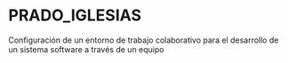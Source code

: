 # PRADO_IGLESIAS
 Configuración de un entorno de trabajo colaborativo para el desarrollo de un sistema software a través de un equipo
